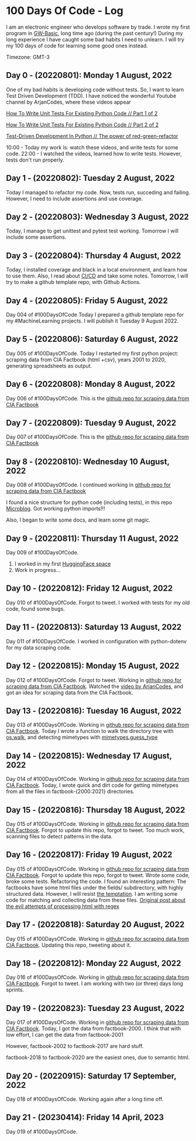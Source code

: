 # 100 Days Of Code - Log

I am an electronic engineer who develops software by trade. 
I wrote my first program in [GW-Basic](https://en.wikipedia.org/wiki/GW-BASIC), long time ago (during the past century!) During my long experience I have caught some bad habits I need to unlearn. I will try my 100 days of code for learning some good ones instead.

Timezone: GMT-3

## Day 0 - (20220801): Monday 1 August, 2022
One of my bad habits is developing code without tests. So, I want to learn Test Driven Development (TDD).
I have noticed the wonderful Youtube channel by ArjanCodes, where these videos appear

[How To Write Unit Tests For Existing Python Code // Part 1 of 2](https://www.youtube.com/watch?v=ULxMQ57engo)

[How To Write Unit Tests For Existing Python Code // Part 2 of 2](https://www.youtube.com/watch?v=NI5IGAim8XU)

[Test-Driven Development In Python // The power of red-green-refactor](https://www.youtube.com/watch?v=B1j6k2j2eJg)

10:00 - Today my work is: watch these videos, and write tests for some code.
22:00 - I watched the videos, learned how to write tests. However, tests don't run properly.

## Day 1 - (20220802): Tuesday 2 August, 2022

Today I managed to refactor my code. Now, tests run, succeding and failing. However, I need to include assertions and use coverage.

## Day 2 - (20220803): Wednesday 3 August, 2022

Today, I manage to get unittest and pytest test working. Tomorrow I will include some assertions.

## Day 3 - (20220804): Thursday 4 August, 2022

Today, I installed coverage and black in a local environment, and learn how to use them. Also, I read about [CI/CD](https://resources.github.com/ci-cd/) and take some notes. Tomorrow, I will try to make a github template repo, with Github Actions.

## Day 4 - (20220805): Friday 5 August, 2022

Day 004 of #100DaysOfCode Today I prepared a github template repo for my #MachineLearning projects. I will publish it Tuesday 9 August 2022.

## Day 5 - (20220806): Saturday 6 August, 2022

Day 005 of #100DaysOfCode. Today I restarted my first python project: scraping data from CIA Factbook (html +csv), 
years 2001 to 2020, generating spreadsheets as output.

## Day 6 - (20220808): Monday 8 August, 2022

Day 006 of #100DaysOfCode. This is the [github repo for scraping data from CIA Factbook](https://github.com/DanielBerns/CIA_Factbook_to_spreadsheet)

## Day 7 - (20220809): Tuesday 9 August, 2022

Day 007 of #100DaysOfCode. This is the [github repo for scraping data from CIA Factbook](https://github.com/DanielBerns/CIA_Factbook_to_spreadsheet)

## Day 8 - (20220810): Wednesday 10 August, 2022

Day 008 of #100DaysOfCode. I continued working in [github repo for scraping data from CIA Factbook](https://github.com/DanielBerns/CIA_Factbook_to_spreadsheet)

I found a nice structure for python code (including tests), in this repo [Microblog](https://github.com/miguelgrinberg/microblog). Got working python imports!!!

Also, I began to write some docs, and learn some git magic.

## Day 9 - (20220811): Thursday 11 August, 2022

Day 009 of #100DaysOfCode. 

1. I worked in my first [HuggingFace space](https://huggingface.co/spaces/DWB1962/svd_codes)
2. Work in progress...

## Day 10 - (20220812): Friday 12 August, 2022

Day 010 of #100DaysOfCode. Forgot to tweet. I worked with tests for my old code, found some bugs.

## Day 11 - (20220813): Saturday 13 August, 2022

Day 011 of #100DaysOfCode. I worked in configuration with python-dotenv for my  data scraping code.

## Day 12 - (20220815): Monday 15 August, 2022

Day 012 of #100DaysOfCode. Forgot to tweet. Working in [github repo for scraping data from CIA Factbook](https://github.com/DanielBerns/CIA_Factbook_to_spreadsheet). Watched the [video by ArjanCodes](https://www.youtube.com/watch?v=iCE1bDoit9Q), and got an idea for scraping data from the CIA Factbook.

## Day 13 - (20220816): Tuesday 16 August, 2022

Day 013 of #100DaysOfCode. Working in [github repo for scraping data from CIA Factbook](https://github.com/DanielBerns/CIA_Factbook_to_spreadsheet). 
Today I wrote a function to walk the directory tree with [os.walk](https://docs.python.org/3.8/library/os.html?highlight=os%20walk#os.walk), and detecting mimetypes with [mimetypes.guess_type](https://docs.python.org/3.8/library/mimetypes.html?highlight=mimetypes%20guess_type#mimetypes.guess_type)

## Day 14 - (20220815): Wednesday 17 August, 2022

Day 014 of #100DaysOfCode. Working in [github repo for scraping data from CIA Factbook](https://github.com/DanielBerns/CIA_Factbook_to_spreadsheet). Today, I wrote quick and dirt code for getting mimetypes from all the files in factbook-{2000:2021} directories.

## Day 15 - (20220816): Thursday 18 August, 2022

Day 015 of #100DaysOfCode. Working in [github repo for scraping data from CIA Factbook](https://github.com/DanielBerns/CIA_Factbook_to_spreadsheet). Forgot to update this repo, forgot to tweet. Too much work, scanning files to detect patterns in the data. 

## Day 16 - (20220817): Friday 19 August, 2022

Day 015 of #100DaysOfCode. Working in [github repo for scraping data from CIA Factbook](https://github.com/DanielBerns/CIA_Factbook_to_spreadsheet). 
Forgot to update this repo, forgot to tweet. Wrote some code, broke some tests. Refactoring the code. I found an interesting pattern: The factbooks have some html files under the fields/ subdirectory, with highly structured data. However, I will resist [the temptation](https://www.reddit.com/r/programming/comments/nlko23/summoning_cthulhu_by_parsing_html_with_regular/). I am writing some code for matching and collecting data from these files. [Original post about the evil attempts of processing html with regex](https://stackoverflow.com/questions/1732348/regex-match-open-tags-except-xhtml-self-contained-tags/1732454#1732454)

## Day 17 - (20220818): Saturday 20 August, 2022
Day 015 of #100DaysOfCode. Working in [github repo for scraping data from CIA Factbook](https://github.com/DanielBerns/CIA_Factbook_to_spreadsheet).
Updating this repo, tweeting about it.

## Day 18 - (20220812): Monday 22 August, 2022
Day 016 of #100DaysOfCode. Working in [github repo for scraping data from CIA Factbook](https://github.com/DanielBerns/CIA_Factbook_to_spreadsheet).
Forgot to tweet. I am working with two (or three) days long sprints. 

## Day 19 - (20220823): Tuesday 23 August, 2022
Day 017 of #100DaysOfCode. Working in [github repo for scraping data from CIA Factbook](https://github.com/DanielBerns/CIA_Factbook_to_spreadsheet).
Today, I got the data from factbook-2000. I think that with low effort, I can get the data from factbook-2001

However, factbook-2002 to factbook-2017 are hard stuff. 

factbook-2018 to factbook-2020 are the easiest ones, due to semantic html.

## Day 20 - (20220915): Saturday 17 September, 2022
Day 018 of #100DaysOfCode. Working again after a long time off.

## Day 21 - (20230414): Friday 14 April, 2023
Day 019 of #100DaysOfCode.
